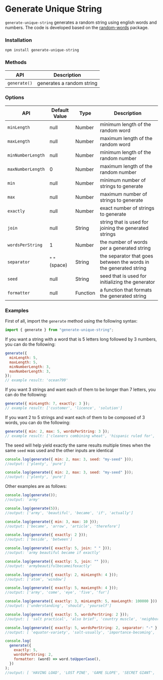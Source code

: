 # Generate Unique String

`generate-unique-string` generates a random string using english words and numbers. The code is developed based on the [random-words](https://github.com/apostrophecms/random-words) package.

### Installation

```
npm install generate-unique-string
```

### Methods

| API          | Description               |
| ------------ | ------------------------- |
| `generate()` | generates a random string |

### Options

| API               | Default Value | Type     | Description                                                       |
| ----------------- | ------------- | -------- | ----------------------------------------------------------------- |
| `minLength`       | null          | Number   | minimum length of the random word                                 |
| `maxLength`       | null          | Number   | maximum length of the random word                                 |
| `minNumberLength` | null          | Number   | minimum length of the random number                               |
| `maxNumberLength` | 0             | Number   | maximum length of the random number                               |
| `min`             | null          | Number   | minimum number of strings to generate                             |
| `max`             | null          | Number   | maximum number of strings to generate                             |
| `exactly`         | null          | Number   | exact number of strings to generate                               |
| `join`            | null          | String   | string that is used for joining the generated strings             |
| `wordsPerString`  | 1             | Number   | the number of words per a generated string                        |
| `separator`       | " " (space)   | String   | the separator that goes between the words in the generated string |
| `seed`            | null          | String   | seed that is used for initializing the generator                  |
| `formatter`       | null          | Function | a function that formats the generated string                      |

### Examples

First of all, import the `generate` method using the following syntax:

```js
import { generate } from "generate-unique-string";
```

If you want a string with a word that is 5 letters long followed by 3 numbers, you can do the following:

```js
generate({
  minLength: 5,
  maxLength: 5,
  minNumberLength: 3,
  maxNumberLength: 3,
});
// example result: 'ocean799'
```

If you want 3 strings and want each of them to be longer than 7 letters, you can do the following:

```js
generate({ minLength: 7, exactly: 3 });
// example result: ['customer', 'licence', 'solution']
```

If you want 2 to 5 strings and want each of them to be composed of 3 words, you can do the following:

```js
generate({ min: 2, max: 5, wordsPerString: 3 });
// example result: ['cleaners combining wheat', 'hispanic ruled for', 'illinois adam legislative']
```

The seed will help yield exactly the same results multiple times when the same `seed` was used and the other inputs are identical

```js
console.log(generate({ min: 2, max: 3, seed: "my-seed" }));
//output: ['plenty', 'pure']

console.log(generate({ min: 2, max: 3, seed: "my-seed" }));
//output: ['plenty', 'pure']
```

Other examples are as follows:

```js
console.log(generate());
//output: 'army'

console.log(generate(5));
//output: ['army', 'beautiful', 'became', 'if', 'actually']

console.log(generate({ min: 3, max: 10 }));
//output: ['became', 'arrow', 'article', 'therefore']

console.log(generate({ exactly: 2 }));
//output: ['beside', 'between']

console.log(generate({ exactly: 5, join: " " }));
//output: 'army beautiful became if exactly'

console.log(generate({ exactly: 5, join: "" }));
//output: 'armybeautifulbecameifexactly'

console.log(generate({ exactly: 2, minLength: 4 }));
//output: ['atom', 'window']

console.log(generate({ exactly: 5, maxLength: 4 }));
//output: ['army', 'come', 'eye', 'five', 'fur']

console.log(generate({ exactly: 3, minLength: 5, maxLength: 100000 }));
//output: ['understanding', 'should', 'yourself']

console.log(generate({ exactly: 5, wordsPerString: 2 }));
//output: [ 'salt practical', 'also brief', 'country muscle', 'neighborhood beyond', 'grew pig' ]

console.log(generate({ exactly: 5, wordsPerString: 2, separator: "-" }));
//output: [ 'equator-variety', 'salt-usually', 'importance-becoming', 'stream-several', 'goes-fight' ]

console.log(
  generate({
    exactly: 5,
    wordsPerString: 2,
    formatter: (word) => word.toUpperCase(),
  })
);
//output: [ 'HAVING LOAD', 'LOST PINE', 'GAME SLOPE', 'SECRET GIANT', 'INDEED LOCATION' ]
```
